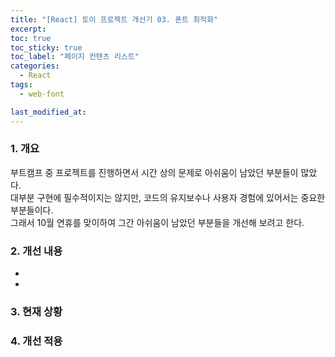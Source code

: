 ```yaml
---
title: "[React] 토이 프로젝트 개선기 03. 폰트 최적화"
excerpt:
toc: true
toc_sticky: true
toc_label: "페이지 컨텐츠 리스트"
categories:
  - React
tags:
  - web-font

last_modified_at:
---
```


### 1. 개요

부트캠프 중 프로젝트를 진행하면서 시간 상의 문제로 아쉬움이 남았던 부분들이 많았다.  
대부분 구현에 필수적이지는 않지만, 코드의 유지보수나 사용자 경험에 있어서는 중요한 부분들이다.  
그래서 10월 연휴를 맞이하여 그간 아쉬움이 남았던 부분들을 개선해 보려고 한다.

### 2. 개선 내용

-
-

### 3. 현재 상황

### 4. 개선 적용
